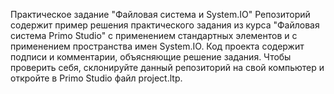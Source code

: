 Практическое задание "Файловая система и System.IO"
Репозиторий содержит пример решения практического задания из курса "Файловая система Primo Studio" с применением стандартных элементов и с применением пространства имен System.IO. Код проекта содержит подписи и комментарии, объясняющие решение задания.
Чтобы проверить себя, склонируйте данный репозиторий на свой компьютер и откройте в Primo Studio файл project.ltp.

